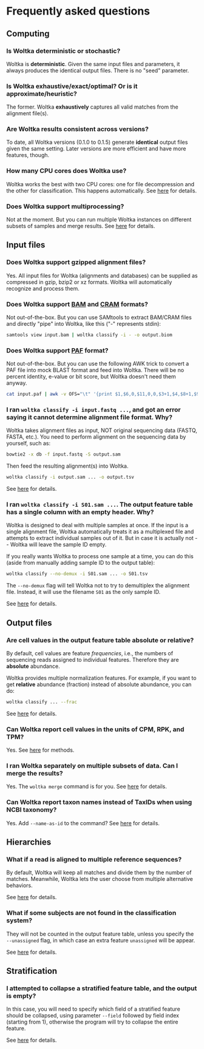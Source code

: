 # Frequently asked questions


## Computing

### Is Woltka deterministic or stochastic?

Woltka is **deterministic**. Given the same input files and parameters, it always produces the identical output files. There is no "seed" parameter.

### Is Woltka exhaustive/exact/optimal? Or is it approximate/heuristic?

The former. Woltka **exhaustively** captures all valid matches from the alignment file(s).

### Are Woltka results consistent across versions?

To date, all Woltka versions (0.1.0 to 0.1.5) generate **identical** output files given the same setting. Later versions are more efficient and have more features, though.

### How many CPU cores does Woltka use?

Woltka works the best with two CPU cores: one for file decompression and the other for classification. This happens automatically. See [here](perform.md#keep-external-decompressors-on) for details.

### Does Woltka support multiprocessing?

Not at the moment. But you can run multiple Woltka instances on different subsets of samples and merge results. See [here](perform.md#run-separate-jobs-and-merge-results) for details.


## Input files

### Does Woltka support gzipped alignment files?

Yes. All input files for Woltka (alignments and databases) can be supplied as compressed in gzip, bzip2 or xz formats. Woltka will automatically recognize and process them.

### Does Woltka support [BAM](https://en.wikipedia.org/wiki/Binary_Alignment_Map) and [CRAM](https://en.wikipedia.org/wiki/CRAM_(file_format)) formats?

Not out-of-the-box. But you can use SAMtools to extract BAM/CRAM files and directly "pipe" into Woltka, like this ("-" represents stdin):

```bash
samtools view input.bam | woltka classify -i - -o output.biom
```

### Does Woltka support [PAF](https://github.com/lh3/miniasm/blob/master/PAF.md) format?

Not out-of-the-box. But you can use the following AWK trick to convert a PAF file into mock BLAST format and feed into Woltka. There will be no percent identity, e-value or bit score, but Woltka doesn't need them anyway.

```bash
cat input.paf | awk -v OFS="\t" '{print $1,$6,0,$11,0,0,$3+1,$4,$8+1,$9,0,$12}' | woltka classify -i - -o output.biom
```

### I ran `woltka classify -i input.fastq ...`, and got an error saying it cannot determine alignment file format. Why?

Woltka takes alignment files as input, NOT original sequencing data (FASTQ, FASTA, etc.). You need to perform alignment on the sequencing data by yourself, such as:

```bash
bowtie2 -x db -f input.fastq -S output.sam
```

Then feed the resulting alignment(s) into Woltka.

```bash
woltka classify -i output.sam ... -o output.tsv
```

See [here](align.md) for details.

### I ran `woltka classify -i S01.sam ...`. The output feature table has a single column with an empty header. Why?

Woltka is designed to deal with multiple samples at once. If the input is a single alignment file, Woltka automatically treats it as a multiplexed file and attempts to extract individual samples out of it. But in case it is actually not -- Woltka will leave the sample ID empty.

If you really wants Woltka to process one sample at a time, you can do this (aside from manually adding sample ID to the output table):

```bash
woltka classify --no-demux -i S01.sam ... -o S01.tsv
```

The `--no-demux` flag will tell Woltka not to try to demultiplex the alignment file. Instead, it will use the filename `S01` as the only sample ID.

See [here](input.md#demultiplexing) for details.


## Output files

### Are cell values in the output feature table absolute or relative?

By default, cell values are feature _frequencies_, i.e., the numbers of sequencing reads assigned to individual features. Therefore they are **absolute** abundance.

Woltka provides multiple normalization features. For example, if you want to get **relative** abundance (fraction) instead of absolute abundance, you can do:

```bash
woltka classify ... --frac
```

See [here](normalize.md) for details.

### Can Woltka report cell values in the units of CPM, RPK, and TPM?

Yes. See [here](normalize.md) for methods.

### I ran Woltka separately on multiple subsets of data. Can I merge the results?

Yes. The `woltka merge` command is for you. See [here](merge.md) for details.

### Can Woltka report taxon names instead of TaxIDs when using NCBI taxonomy?

Yes. Add `--name-as-id` to the command? See [here](output.md) for details.


## Hierarchies

### What if a read is aligned to multiple reference sequences?

By default, Woltka will keep all matches and divide them by the number of matches. Meanwhile, Woltka lets the user choose from multiple alternative behaviors.

See [here](classify.md#ambiguous-assignment) for details.

### What if some subjects are not found in the classification system?

They will not be counted in the output feature table, unless you specify the `--unassigned` flag, in which case an extra feature `unassigned` will be appear.

See [here](classify.md#unassigned-sequences) for details.


## Stratification

### I attempted to collapse a stratified feature table, and the output is empty?

In this case, you will need to specify which field of a stratified feature should be collapsed, using parameter `--field` followed by field index (starting from 1), otherwise the program will try to collapse the entire feature.

See [here](collapse.md#stratification) for details.
